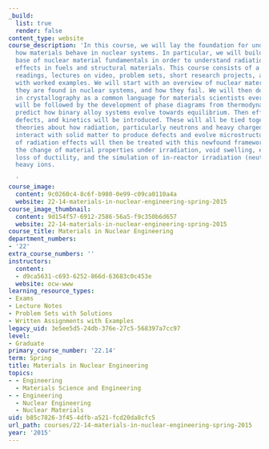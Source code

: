 ```yaml
---
_build:
  list: true
  render: false
content_type: website
course_description: 'In this course, we will lay the foundation for understanding
  how materials behave in nuclear systems. In particular, we will build on a solid
  base of nuclear material fundamentals in order to understand radiation damage and
  effects in fuels and structural materials. This course consists of a series of directed
  readings, lectures on video, problem sets, short research projects, and class discussions
  with worked examples. We will start with an overview of nuclear materials, where
  they are found in nuclear systems, and how they fail. We will then develop the formalism
  in crystallography as a common language for materials scientists everywhere. This
  will be followed by the development of phase diagrams from thermodynamics, which
  predict how binary alloy systems evolve towards equilibrium. Then effects of stress,
  defects, and kinetics will be introduced. These will all be tied together when developing
  theories about how radiation, particularly neutrons and heavy charged particles,
  interact with solid matter to produce defects and evolve microstructure. A few applications
  of radiation effects will then be treated with this newfound framework, including
  the change of material properties under irradiation, void swelling, embrittlement,
  loss of ductility, and the simulation of in-reactor irradiation (neutrons) with
  heavy ions.

  '
course_image:
  content: 9c0260c4-8c6f-b980-0e99-c09ca0110a4a
  website: 22-14-materials-in-nuclear-engineering-spring-2015
course_image_thumbnail:
  content: 9d154f57-6912-2586-56a5-f9c350b6d657
  website: 22-14-materials-in-nuclear-engineering-spring-2015
course_title: Materials in Nuclear Engineering
department_numbers:
- '22'
extra_course_numbers: ''
instructors:
  content:
  - d9ca5631-c693-6252-866d-63683c0c453e
  website: ocw-www
learning_resource_types:
- Exams
- Lecture Notes
- Problem Sets with Solutions
- Written Assignments with Examples
legacy_uid: 3e5ee5d5-24db-376e-27c5-568397a7cc97
level:
- Graduate
primary_course_number: '22.14'
term: Spring
title: Materials in Nuclear Engineering
topics:
- - Engineering
  - Materials Science and Engineering
- - Engineering
  - Nuclear Engineering
  - Nuclear Materials
uid: b85c7826-3f45-4dfb-a521-fcd20da8cfc5
url_path: courses/22-14-materials-in-nuclear-engineering-spring-2015
year: '2015'
---
```

